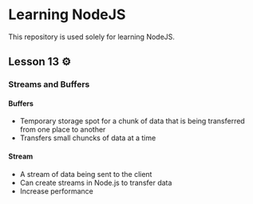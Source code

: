 # Learning NodeJS

This repository is used solely for learning NodeJS.

## Lesson 13 :gear:

### Streams and Buffers

#### Buffers

- Temporary storage spot for a chunk of data that is being transferred from one place to another
- Transfers small chuncks of data at a time

#### Stream

- A stream of data being sent to the client
- Can create streams in Node.js to transfer data
- Increase performance
